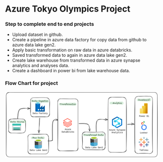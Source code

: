 # Azure Tokyo Olympics Project

### Step to complete end to end projects

- Upload dataset in github.
- Create a pipeline in azure data factory for copy data from github to azure data lake gen2.
- Apply basic transformation on raw data in azure databricks.
- Saved transformed data to again in azure data lake gen2.
- Create lake warehouse from transformed data in azure synapse analytics and analyses data.
- Create a dashboard in power bi from lake warehouse data.


### Flow Chart for project
 
![Tokyo-Olympics-Fig](tokyo_olympics_pic.png)
